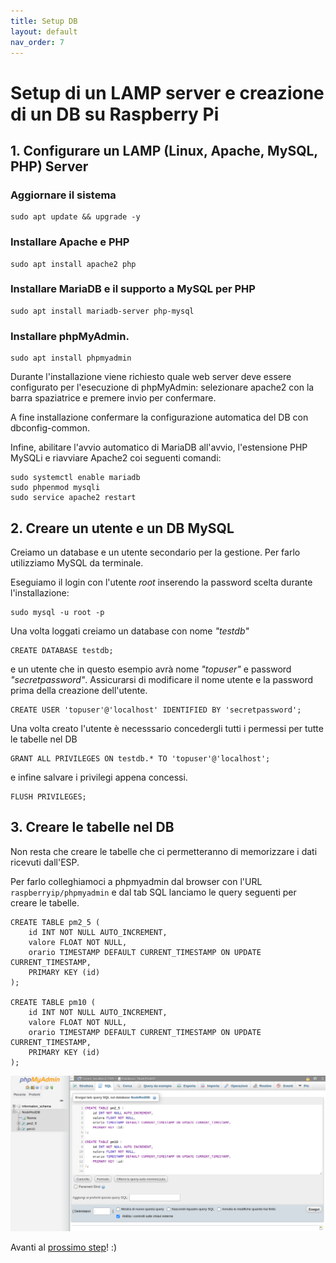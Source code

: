 ```yaml
---
title: Setup DB
layout: default
nav_order: 7
---
```


# Setup di un LAMP server e creazione di un DB su Raspberry Pi

## 1. Configurare un LAMP (Linux, Apache, MySQL, PHP) Server

### Aggiornare il sistema

```
sudo apt update && upgrade -y
```

### Installare Apache e PHP

```
sudo apt install apache2 php
```

### Installare MariaDB e il supporto a MySQL per PHP

```
sudo apt install mariadb-server php-mysql
```

### Installare phpMyAdmin.  

```
sudo apt install phpmyadmin
```

Durante l'installazione viene richiesto quale web server deve essere configurato per l'esecuzione di phpMyAdmin: selezionare apache2 con la barra spaziatrice e premere invio per confermare.

A fine installazione confermare la configurazione automatica del DB con dbconfig-common.

Infine, abilitare l'avvio automatico di MariaDB all'avvio, l'estensione PHP MySQLi e riavviare Apache2 coi seguenti comandi:

```
sudo systemctl enable mariadb
sudo phpenmod mysqli
sudo service apache2 restart
```

## 2. Creare un utente e un DB MySQL

Creiamo un database e un utente secondario per la gestione. Per farlo utilizziamo MySQL da terminale.

Eseguiamo il login con l'utente *root* inserendo la password scelta durante l'installazione:

```
sudo mysql -u root -p
```

Una volta loggati creiamo un database con nome *"testdb"*

```
CREATE DATABASE testdb;
```

e un utente che in questo esempio avrà nome *"topuser"* e password *"secretpassword"*. Assicurarsi di modificare il nome utente e la password prima della creazione dell'utente.

```
CREATE USER 'topuser'@'localhost' IDENTIFIED BY 'secretpassword';
```

Una volta creato l'utente è necesssario concedergli tutti i permessi per tutte le tabelle nel DB

```
GRANT ALL PRIVILEGES ON testdb.* TO 'topuser'@'localhost';
```

e infine salvare i privilegi appena concessi.

```
FLUSH PRIVILEGES;
```

## 3. Creare le tabelle nel DB

Non resta che creare le tabelle che ci permetteranno di memorizzare i dati ricevuti dall'ESP.

Per farlo colleghiamoci a phpmyadmin dal browser con l'URL `raspberryip/phpmyadmin` e dal tab SQL lanciamo le query seguenti per creare le tabelle.

```
CREATE TABLE pm2_5 (
    id INT NOT NULL AUTO_INCREMENT,
    valore FLOAT NOT NULL,
    orario TIMESTAMP DEFAULT CURRENT_TIMESTAMP ON UPDATE CURRENT_TIMESTAMP,
    PRIMARY KEY (id)
);

CREATE TABLE pm10 (
    id INT NOT NULL AUTO_INCREMENT,
    valore FLOAT NOT NULL,
    orario TIMESTAMP DEFAULT CURRENT_TIMESTAMP ON UPDATE CURRENT_TIMESTAMP,
    PRIMARY KEY (id)
);
```

![Create Table](./images/db/create_table.png)

Avanti al [prossimo step](./nodered_flow_chart.html)! :)

